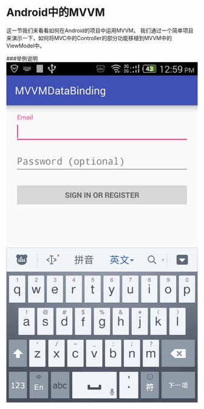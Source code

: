 # Android中的MVVM

这一节我们来看看如何在Android的项目中运用MVVM。
我们通过一个简单项目来演示一下，如何将MVC中的Controller的部分功能移植到MVVM中的ViewModel中。

###举例说明
![sample](../res/chapter1/1-4.png)
